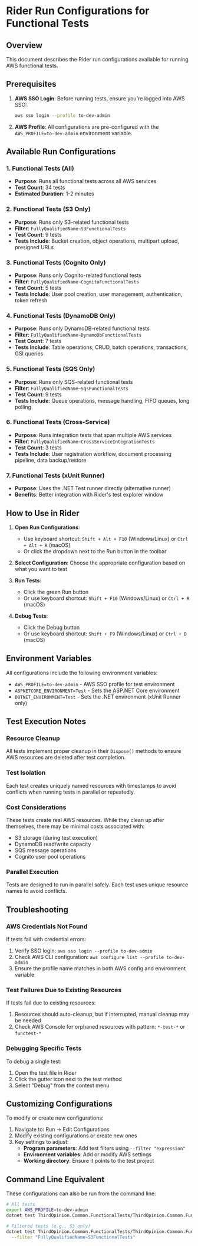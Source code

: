 # Rider Run Configurations for Functional Tests

## Overview
This document describes the Rider run configurations available for running AWS functional tests.

## Prerequisites
1. **AWS SSO Login**: Before running tests, ensure you're logged into AWS SSO:
   ```bash
   aws sso login --profile to-dev-admin
   ```

2. **AWS Profile**: All configurations are pre-configured with the `AWS_PROFILE=to-dev-admin` environment variable.

## Available Run Configurations

### 1. Functional Tests (All)
- **Purpose**: Runs all functional tests across all AWS services
- **Test Count**: 34 tests
- **Estimated Duration**: 1-2 minutes

### 2. Functional Tests (S3 Only)
- **Purpose**: Runs only S3-related functional tests
- **Filter**: `FullyQualifiedName~S3FunctionalTests`
- **Test Count**: 9 tests
- **Tests Include**: Bucket creation, object operations, multipart upload, presigned URLs

### 3. Functional Tests (Cognito Only)
- **Purpose**: Runs only Cognito-related functional tests
- **Filter**: `FullyQualifiedName~CognitoFunctionalTests`
- **Test Count**: 5 tests
- **Tests Include**: User pool creation, user management, authentication, token refresh

### 4. Functional Tests (DynamoDB Only)
- **Purpose**: Runs only DynamoDB-related functional tests
- **Filter**: `FullyQualifiedName~DynamoDbFunctionalTests`
- **Test Count**: 7 tests
- **Tests Include**: Table operations, CRUD, batch operations, transactions, GSI queries

### 5. Functional Tests (SQS Only)
- **Purpose**: Runs only SQS-related functional tests
- **Filter**: `FullyQualifiedName~SqsFunctionalTests`
- **Test Count**: 9 tests
- **Tests Include**: Queue operations, message handling, FIFO queues, long polling

### 6. Functional Tests (Cross-Service)
- **Purpose**: Runs integration tests that span multiple AWS services
- **Filter**: `FullyQualifiedName~CrossServiceIntegrationTests`
- **Test Count**: 3 tests
- **Tests Include**: User registration workflow, document processing pipeline, data backup/restore

### 7. Functional Tests (xUnit Runner)
- **Purpose**: Uses the .NET Test runner directly (alternative runner)
- **Benefits**: Better integration with Rider's test explorer window

## How to Use in Rider

1. **Open Run Configurations**: 
   - Use keyboard shortcut: `Shift + Alt + F10` (Windows/Linux) or `Ctrl + Alt + R` (macOS)
   - Or click the dropdown next to the Run button in the toolbar

2. **Select Configuration**: Choose the appropriate configuration based on what you want to test

3. **Run Tests**: 
   - Click the green Run button
   - Or use keyboard shortcut: `Shift + F10` (Windows/Linux) or `Ctrl + R` (macOS)

4. **Debug Tests**:
   - Click the Debug button
   - Or use keyboard shortcut: `Shift + F9` (Windows/Linux) or `Ctrl + D` (macOS)

## Environment Variables

All configurations include the following environment variables:
- `AWS_PROFILE=to-dev-admin` - AWS SSO profile for test environment
- `ASPNETCORE_ENVIRONMENT=Test` - Sets the ASP.NET Core environment
- `DOTNET_ENVIRONMENT=Test` - Sets the .NET environment (xUnit Runner only)

## Test Execution Notes

### Resource Cleanup
All tests implement proper cleanup in their `Dispose()` methods to ensure AWS resources are deleted after test completion.

### Test Isolation
Each test creates uniquely named resources with timestamps to avoid conflicts when running tests in parallel or repeatedly.

### Cost Considerations
These tests create real AWS resources. While they clean up after themselves, there may be minimal costs associated with:
- S3 storage (during test execution)
- DynamoDB read/write capacity
- SQS message operations
- Cognito user pool operations

### Parallel Execution
Tests are designed to run in parallel safely. Each test uses unique resource names to avoid conflicts.

## Troubleshooting

### AWS Credentials Not Found
If tests fail with credential errors:
1. Verify SSO login: `aws sso login --profile to-dev-admin`
2. Check AWS CLI configuration: `aws configure list --profile to-dev-admin`
3. Ensure the profile name matches in both AWS config and environment variable

### Test Failures Due to Existing Resources
If tests fail due to existing resources:
1. Resources should auto-cleanup, but if interrupted, manual cleanup may be needed
2. Check AWS Console for orphaned resources with pattern: `*-test-*` or `functest-*`

### Debugging Specific Tests
To debug a single test:
1. Open the test file in Rider
2. Click the gutter icon next to the test method
3. Select "Debug" from the context menu

## Customizing Configurations

To modify or create new configurations:
1. Navigate to: Run → Edit Configurations
2. Modify existing configurations or create new ones
3. Key settings to adjust:
   - **Program parameters**: Add test filters using `--filter "expression"`
   - **Environment variables**: Add or modify AWS settings
   - **Working directory**: Ensure it points to the test project

## Command Line Equivalent

These configurations can also be run from the command line:

```bash
# All tests
export AWS_PROFILE=to-dev-admin
dotnet test ThirdOpinion.Common.FunctionalTests/ThirdOpinion.Common.FunctionalTests.csproj

# Filtered tests (e.g., S3 only)
dotnet test ThirdOpinion.Common.FunctionalTests/ThirdOpinion.Common.FunctionalTests.csproj \
  --filter "FullyQualifiedName~S3FunctionalTests"
```